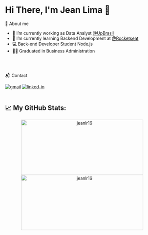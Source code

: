 # Hi There, I'm Jean Lima 👋



<!-- About -->

🚀 About me

- 🔭 I’m currently working as Data Analyst [@UpBrasil](https://www.linkedin.com/company/up-brasil)
- 🌱 I’m currently learning Backend Development at [@Rocketseat](https://github.com/rocketseat-education)
- 💻 Back-end Developer Student Node.js
- 👨‍🎓 Graduated in Business Administration
<br>
<br>


📬 Contact

[![gmail](https://img.shields.io/badge/Gmail-D14836?style=for-the-badge&logo=Gmail&logoColor=white)](mailto:jeanrodovalho16@gmail.com)
[![linked-in](https://img.shields.io/badge/Linkedin-0077B5?style=for-the-badge&logo=LinkedIn&logoColor=white)](https://www.linkedin.com/in/jeanlimarodovalho)
<br>
<br>


## 📈 **My GitHub Stats:**

<!-- Stats -->
<p align="center">
    <img width="400" height="180em" src="https://github-readme-stats.vercel.app/api?username=jeanlr16&theme=dracula&show_icons=true" alt="jeanlr16"/>
    <img width="400" height="180em" src="https://github-readme-stats.vercel.app/api/top-langs/?username=jeanlr16&theme=dracula&layout=compact" alt="jeanlr16" />
</p>

